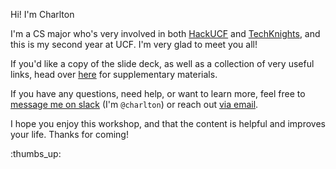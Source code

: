 Hi! I'm Charlton

I'm a CS major who's very involved in both [HackUCF](https://hackucf.org) and [TechKnights](https://techknights.org), and this is my second year at UCF. I'm very glad to meet you all!

If you'd like a copy of the slide deck, as well as a collection of very useful links, head over [here](https://www.ctis.me/s/git) for supplementary materials.

If you have any questions, need help, or want to learn more, feel free to [message me on slack](https://hackersofucf.slack.com/messages/D6WKF4A48/) (I'm `@charlton`) or reach out [via email](https://www.ctis.me).

I hope you enjoy this workshop, and that the content is helpful and improves your life. Thanks for coming!

:thumbs_up:

